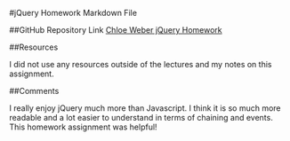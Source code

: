
#jQuery Homework Markdown File

##GitHub Repository Link
[Chloe Weber jQuery Homework](https://github.com/chloeweber/hw_jquery_weber_chloe)

##Resources

I did not use any resources outside of the lectures and my notes on this assignment.

##Comments

I really enjoy jQuery much more than Javascript. I think it is so much more readable and a lot easier to understand in terms of chaining and events. This homework assignment was helpful!